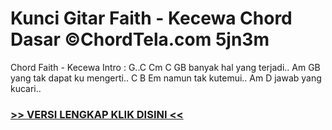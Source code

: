 
 # Kunci Gitar Faith - Kecewa Chord Dasar ©ChordTela.com 5jn3m


Chord Faith - Kecewa Intro : G..C Cm C GB banyak hal yang terjadi.. Am GB yang tak dapat ku mengerti.. C B Em namun tak kutemui.. Am D jawab yang kucari..

###  <a href="https://shortlighzx.web.app?sq=Kunci Gitar Faith - Kecewa Chord Dasar ©ChordTela.com"> >> VERSI LENGKAP KLIK DISINI << </a>
